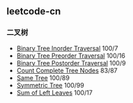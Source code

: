 ## leetcode-cn

### 二叉树
* [Binary Tree Inorder Traversal](Binary_Tree_Inorder_Traversal.go) 100/7
* [Binary Tree Preorder Traversal](Binary_Tree_Preorder_Traversal.go) 100/16
* [Binary Tree Postorder Traversal](Binary_Tree_Postorder_Traversal.go) 100/9
* [Count Complete Tree Nodes](Count_Complete_Tree_Nodes.go) 83/87
* [Same Tree](Same_Tree.go) 100/89
* [Symmetric Tree](Symmetric_Tree.go) 100/99
* [Sum of Left Leaves](Sum_of_Left_Leaves.go) 100/17
